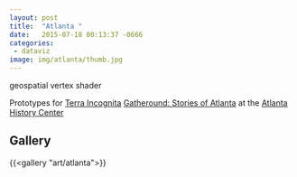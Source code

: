 ```yaml
---
layout: post
title:  "Atlanta "
date:   2015-07-18 00:13:37 -0666
categories: 
 - dataviz
image: img/atlanta/thumb.jpg
---
```


geospatial vertex shader
<!--more-->

Prototypes for [Terra Incognita](https://www.terraincognita.com) [Gatheround: Stories of Atlanta](https://www.terraincognita.com/gatheround-stories-of-atlanta) at the [Atlanta History Center](https://www.atlantahistorycenter.com/)

## Gallery ##

 {{<gallery "art/atlanta">}}
